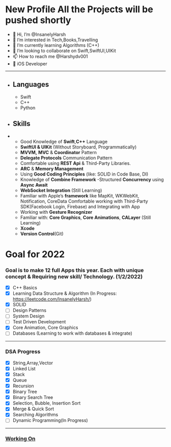 # New Profile All the Projects will be pushed shortly

- 👋 Hi, I’m @InsanelyHarsh
- 👀 I’m interested in Tech,Books,Travelling
- 🌱 I’m currently learning Algorithms (C++)
- 💞️ I’m looking to collaborate on Swift,SwiftUI,UIKit
- 📫 How to reach me @Harshydv001
- 📱 iOS Developer

----

- ## Languages

  - Swift
  - C++
  - Python
- ## Skills
- 
  - Good Knowledge of **Swift**,**C++** Language
  - **SwiftUI & UIKit** (Without Storyboard, Programmatically)
  - **MVVM,** **MVC** & **Coordinator** Pattern
  - **Delegate Protocols** Communication Pattern
  - Comfortable using **REST Api** & Third-Party Libraries.
  - **ARC** & **Memory Management**
  - Using **Good Coding Principles** (like: SOLID in Code Base, DI)
  - Knowledge of **Combine Framework**
  -Structured **Concurrency** using **Async Await**
  - **WebSocket Integration** (Still Learning)
  - Familiar with Apple’s **framework** like MapKit, WKWebKit, Notification, CoreData Comfortable working with Third-Party SDK(Facebook Login, Firebase) and         Integrating with App
  - Working with **Gesture Recognizer**
  - Familiar with: **Core Graphics**, **Core Animations**, **CALayer** (Still Learning)
  - **Xcode**
  - **Version Control**(Git)

  
# Goal for 2022
### Goal is to make 12 full Apps this year. Each with unique concept & Requiring new skill/ Technology. (1/2/2022)

- [x] C++ Basics
- [X] Learning Data Structure & Algorithm (In Progress: https://leetcode.com/InsanelyHarsh/)
- [X] SOLID
- [ ] Design Patterns
- [ ] System Design
- [ ] Test Driven Development
- [X] Core Animation, Core Graphics
- [ ] Databases (Learning to work with databases & integrate)
----

### DSA Progress
- [X] String,Array,Vector
- [X] Linked List
- [X] Stack
- [X] Queue
- [X] Recursion
- [X] Binary Tree
- [X] Binary Search Tree
- [X] Selection, Bubble, Insertion Sort
- [X] Merge & Quick Sort
- [X] Searching Algorithms
- [ ] Dynamic Programming(In Progress)
----
### [Working On](https://github.com/InsanelyHarsh/PersonalFinanceApp)

 <!---
InsanelyHarsh/InsanelyHarsh is a ✨ special ✨ repository because its `README.md` (this file) appears on your GitHub profile.
You can click the Preview link to take a look at your changes.
--->
